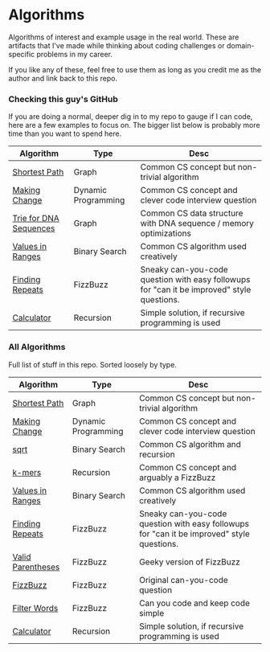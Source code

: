 # Algorithms

Algorithms of interest and example usage in the real world. These are artifacts
that I've made while thinking about coding challenges or domain-specific
problems in my career.

If you like any of these, feel free to use them as long as you credit me as the
author and link back to this repo.

### Checking this guy's GitHub

If you are doing a normal, deeper dig in to my repo to gauge if I can code, here
are a few examples to focus on. The bigger list below is probably more time than
you want to spend here.

| Algorithm       | Type     | Desc                                                                                       |
|-----------------|----------|--------------------------------------------------------------------------------------------|
| [Shortest Path](code/shortest_path/README.md)   | Graph    | Common CS concept but non-trivial algorithm                                                |
| [Making Change](code/making_change/README.md)   | Dynamic Programming | Common CS concept and clever code interview question                                                |
| [Trie for DNA Sequences](code/trie/README.md)   | Graph |   Common CS data structure with DNA sequence / memory optimizations               |
| [Values in Ranges](code/ranges/README.md) | Binary Search | Common CS algorithm used creatively |
| [Finding Repeats](code/finding_repeats/README.md) | FizzBuzz | Sneaky can-you-code question with easy followups for "can it be improved" style questions. |
| [Calculator](code/calculator/README.md) | Recursion | Simple solution, if recursive programming is used |

### All Algorithms

Full list of stuff in this repo. Sorted loosely by type.

| Algorithm       | Type     | Desc                                                                                       |
|-----------------|----------|--------------------------------------------------------------------------------------------|
| [Shortest Path](code/shortest_path/README.md)   | Graph    | Common CS concept but non-trivial algorithm                                                |
| [Making Change](code/making_change/README.md)   | Dynamic Programming | Common CS concept and clever code interview question                                                |
| [sqrt](code/sqrt/README.md)   | Binary Search | Common CS algorithm and recursion |
| [k-mers](code/kmers/README.md)   | Recursion | Common CS concept and arguably a FizzBuzz |
| [Values in Ranges](code/ranges/README.md) | Binary Search | Common CS algorithm used creatively |
| [Finding Repeats](code/finding_repeats/README.md) | FizzBuzz | Sneaky can-you-code question with easy followups for "can it be improved" style questions. |
| [Valid Parentheses](code/correct_parentheses/README.md) | FizzBuzz | Geeky version of FizzBuzz |
| [FizzBuzz](code/fizzbuzz/README.md) | FizzBuzz | Original can-you-code question |
| [Filter Words](code/filter_words/README.md) | FizzBuzz | Can you code and keep code simple |
| [Calculator](code/calculator/README.md) | Recursion | Simple solution, if recursive programming is used |
